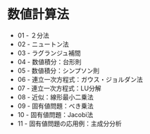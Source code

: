 # 数値計算法

- 01 - ２分法
- 02 - ニュートン法
- 03 - ラグランジュ補間
- 04 - 数値積分：台形則
- 05 - 数値積分：シンプソン則
- 06 - 連立一次方程式：ガウス・ジョルダン法
- 07 - 連立一次方程式：LU分解
- 08 - 近似：線形最小二乗法
- 09 - 固有値問題：べき乗法
- 10 - 固有値問題：Jacobi法
- 11 - 固有値問題の応用例：主成分分析
